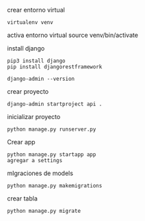 crear entorno virtual

    virtualenv venv

activa entorno virtual
    source venv/bin/activate


install django

    pip3 install django
    pip install djangorestframework

    django-admin --version

crear proyecto

    django-admin startproject api .

inicializar proyecto

    python manage.py runserver.py    


Crear app

    python manage.py startapp app
    agregar a settings

mIgraciones de models

    python manage.py makemigrations


crear tabla

    python manage.py migrate




